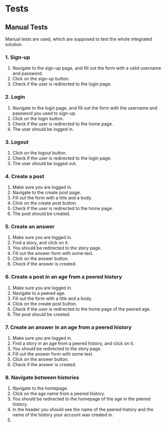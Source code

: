 # Tests

## Manual Tests

Manual tests are used, which are supposed to test the whole integrated solution.

### 1. Sign-up

1. Navigate to the sign-up page, and fill out the form with a valid username and password.
2. Click on the sign-up button.
3. Check if the user is redirected to the login page.

### 2. Login
1. Navigate to the login page, and fill out the form with the username and password you used to sign-up.
2. Click on the login button.
3. Check if the user is redirected to the home page.
4. The user should be logged in.
### 3. Logout
1. Click on the logout button.
2. Check if the user is redirected to the login page.
3. The user should be logged out.
### 4. Create a post
1. Make sure you are logged in.
2. Navigate to the create post page.
3. Fill out the form with a title and a body.
4. Click on the create post button.
5. Check if the user is redirected to the home page.
6. The post should be created.
### 5. Create an answer
1. Make sure you are logged in.
2. Find a story, and click on it.
3. You should be redirected to the story page.
4. Fill out the answer form with some text.
5. Click on the answer button.
6. Check if the answer is created.
### 6. Create a post in an age from a peered history
1. Make sure you are logged in.
2. Navigate to a peered age.
3. Fill out the form with a title and a body.
4. Click on the create post button.
5. Check if the user is redirected to the home page of the peered age.
6. The post should be created.
### 7. Create an answer in an age from a peered history
1. Make sure you are logged in.
2. Find a story in an age from a peered history, and click on it.
3. You should be redirected to the story page.
4. Fill out the answer form with some text.
5. Click on the answer button.
6. Check if the answer is created.
### 8. Navigate between histories
1. Navigate to the homepage.
2. Click on the age name from a peered history.
3. You should be redirected to the homepage of the age in the peered history.
4. In the header you should see the name of the peered history and the name of the history your account was created in.
5. 
